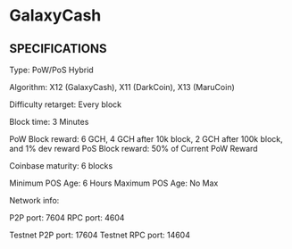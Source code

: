 GalaxyCash
======

SPECIFICATIONS
--------------
Type:                   PoW/PoS Hybrid

Algorithm:              X12 (GalaxyCash), X11 (DarkCoin), X13 (MaruCoin)

Difficulty retarget:    Every block

Block time:             3 Minutes

PoW Block reward:       6 GCH, 4 GCH after 10k block, 2 GCH after 100k block, and 1% dev reward
PoS Block reward:       50% of Current PoW Reward

Coinbase maturity:      6 blocks

Minimum POS Age:        6 Hours
Maximum POS Age:        No Max

Network info:

P2P port: 7604
RPC port: 4604

Testnet P2P port: 17604
Testnet RPC port: 14604
